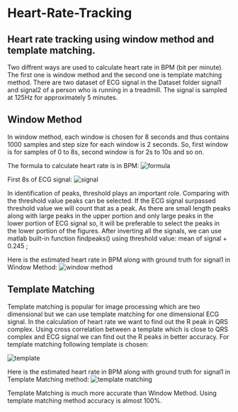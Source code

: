 # Heart-Rate-Tracking
## Heart rate tracking using window method and template matching.
Two diffrent ways are used to calculate heart rate in BPM (bit per minute). The first one is window method and the second one is template matching method. There are two dataset of ECG signal in the Dataset folder signal1 and signal2 of a person who is running in a treadmill. The signal is sampled at 125Hz for approximately 5 minutes. 

## Window Method
In window method, each window is chosen for 8 seconds and thus contains 1000 samples and step size for each window is 2 seconds. So, first window is for samples of 0 to 8s, second window is for 2s to 10s and so on.

The formula to calculate heart rate is in BPM:
![formula](https://user-images.githubusercontent.com/37298971/38023268-a56c4098-32a3-11e8-972a-0453ea25062a.png)

First 8s of ECG signal:
![signal](https://user-images.githubusercontent.com/37298971/38024449-dc621cd2-32a6-11e8-9023-d71b1f17fd6e.jpg)

In identification of peaks, threshold plays an important role. Comparing with the threshold value peaks can be selected. If the ECG signal surpassed threshold value we will count that as a peak. As there are small length peaks along with large peaks in the upper portion and only large peaks in the lower portion of ECG signal so, it will be preferable to select the peaks in the lower portion of the figures. After inverting all the signals, we can use matlab built-in function findpeaks() using threshold value: mean of signal + 0.245 ; 

Here is the estimated heart rate in BPM along with ground truth for signal1 in Window Method:
![window method](https://user-images.githubusercontent.com/37298971/38024509-0d8cdd10-32a7-11e8-911a-3255df6ff631.png)

## Template Matching
Template matching is popular for image processing which are two dimensional but we can use template matching for one dimensional ECG signal. In the calculation of heart rate we want to find out the R peak in QRS complex. Using cross correlation between a template which is close to QRS complex and ECG signal we can find out the R peaks in better accuracy. For template matching following template is chosen:

![template](https://user-images.githubusercontent.com/37298971/38024602-621f45ca-32a7-11e8-97af-4572cf3d10f3.png)

Here is the estimated heart rate in BPM along with ground truth for signal1 in Template Matching method:
![template matching](https://user-images.githubusercontent.com/37298971/38024773-bdf4d496-32a7-11e8-83f3-824771effe9c.png)

Template Matching is much more accurate than Window Method. Using template matching method accuracy is almost 100%.
